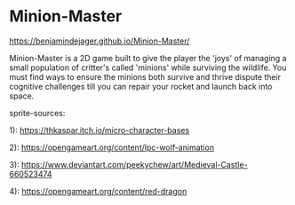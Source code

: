 # Minion-Master
https://benjamindejager.github.io/Minion-Master/

Minion-Master is a 2D game built to give the player the 'joys' of managing a small population of critter's called 'minions' while surviving the wildlife. You must find ways to ensure the minions both survive and thrive dispute their cognitive challenges till you can repair your rocket and launch back into space.

sprite-sources:

1): https://thkaspar.itch.io/micro-character-bases

2): https://opengameart.org/content/lpc-wolf-animation

3): https://www.deviantart.com/peekychew/art/Medieval-Castle-660523474

4): https://opengameart.org/content/red-dragon
